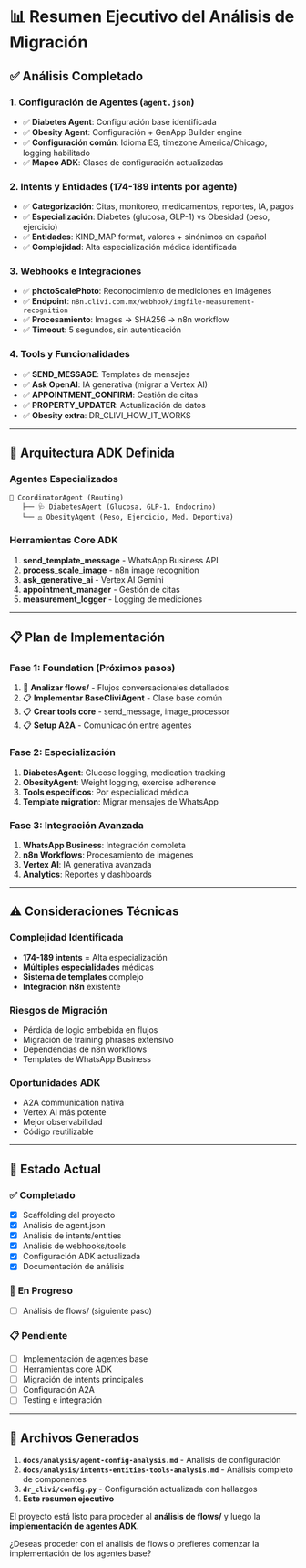 # 📊 Resumen Ejecutivo del Análisis de Migración

## ✅ Análisis Completado

### 1. **Configuración de Agentes** (`agent.json`)
- ✅ **Diabetes Agent**: Configuración base identificada
- ✅ **Obesity Agent**: Configuración + GenApp Builder engine
- ✅ **Configuración común**: Idioma ES, timezone America/Chicago, logging habilitado
- ✅ **Mapeo ADK**: Clases de configuración actualizadas

### 2. **Intents y Entidades** (174-189 intents por agente)
- ✅ **Categorización**: Citas, monitoreo, medicamentos, reportes, IA, pagos
- ✅ **Especialización**: Diabetes (glucosa, GLP-1) vs Obesidad (peso, ejercicio)
- ✅ **Entidades**: KIND_MAP format, valores + sinónimos en español
- ✅ **Complejidad**: Alta especialización médica identificada

### 3. **Webhooks e Integraciones**
- ✅ **photoScalePhoto**: Reconocimiento de mediciones en imágenes
- ✅ **Endpoint**: `n8n.clivi.com.mx/webhook/imgfile-measurement-recognition`
- ✅ **Procesamiento**: Images → SHA256 → n8n workflow
- ✅ **Timeout**: 5 segundos, sin autenticación

### 4. **Tools y Funcionalidades**
- ✅ **SEND_MESSAGE**: Templates de mensajes
- ✅ **Ask OpenAI**: IA generativa (migrar a Vertex AI)
- ✅ **APPOINTMENT_CONFIRM**: Gestión de citas
- ✅ **PROPERTY_UPDATER**: Actualización de datos
- ✅ **Obesity extra**: DR_CLIVI_HOW_IT_WORKS

---

## 🎯 Arquitectura ADK Definida

### **Agentes Especializados**
```
📱 CoordinatorAgent (Routing)
   ├── 🩺 DiabetesAgent (Glucosa, GLP-1, Endocrino)
   └── ⚖️ ObesityAgent (Peso, Ejercicio, Med. Deportiva)
```

### **Herramientas Core ADK**
1. **send_template_message** - WhatsApp Business API
2. **process_scale_image** - n8n image recognition
3. **ask_generative_ai** - Vertex AI Gemini
4. **appointment_manager** - Gestión de citas
5. **measurement_logger** - Logging de mediciones

---

## 📋 Plan de Implementación

### **Fase 1: Foundation (Próximos pasos)**
1. 🔄 **Analizar flows/** - Flujos conversacionales detallados
2. 📋 **Implementar BaseCliviAgent** - Clase base común
3. 📋 **Crear tools core** - send_message, image_processor
4. 📋 **Setup A2A** - Comunicación entre agentes

### **Fase 2: Especialización**
1. **DiabetesAgent**: Glucose logging, medication tracking
2. **ObesityAgent**: Weight logging, exercise adherence  
3. **Tools específicos**: Por especialidad médica
4. **Template migration**: Migrar mensajes de WhatsApp

### **Fase 3: Integración Avanzada**
1. **WhatsApp Business**: Integración completa
2. **n8n Workflows**: Procesamiento de imágenes
3. **Vertex AI**: IA generativa avanzada
4. **Analytics**: Reportes y dashboards

---

## ⚠️ Consideraciones Técnicas

### **Complejidad Identificada**
- **174-189 intents** = Alta especialización
- **Múltiples especialidades** médicas
- **Sistema de templates** complejo
- **Integración n8n** existente

### **Riesgos de Migración**
- Pérdida de logic embebida en flujos
- Migración de training phrases extensivo
- Dependencias de n8n workflows
- Templates de WhatsApp Business

### **Oportunidades ADK**
- A2A communication nativa
- Vertex AI más potente
- Mejor observabilidad
- Código reutilizable

---

## 🚀 Estado Actual

### ✅ **Completado**
- [x] Scaffolding del proyecto
- [x] Análisis de agent.json
- [x] Análisis de intents/entities
- [x] Análisis de webhooks/tools
- [x] Configuración ADK actualizada
- [x] Documentación de análisis

### 🔄 **En Progreso**
- [ ] Análisis de flows/ (siguiente paso)

### 📋 **Pendiente**
- [ ] Implementación de agentes base
- [ ] Herramientas core ADK
- [ ] Migración de intents principales
- [ ] Configuración A2A
- [ ] Testing e integración

---

## 📝 Archivos Generados

1. **`docs/analysis/agent-config-analysis.md`** - Análisis de configuración
2. **`docs/analysis/intents-entities-tools-analysis.md`** - Análisis completo de componentes
3. **`dr_clivi/config.py`** - Configuración actualizada con hallazgos
4. **Este resumen ejecutivo**

El proyecto está listo para proceder al **análisis de flows/** y luego la **implementación de agentes ADK**.

¿Deseas proceder con el análisis de flows o prefieres comenzar la implementación de los agentes base?
